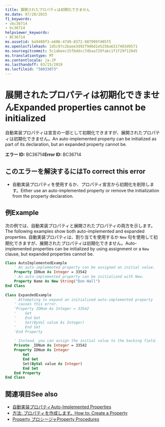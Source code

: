 ```yaml
---
title: 展開されたプロパティは初期化できません
ms.date: 07/20/2015
f1_keywords:
- vbc36714
- bc36714
helpviewer_keywords:
- BC36714
ms.assetid: ba9408f3-e606-4749-8372-987999f405f5
ms.openlocfilehash: 1d5c97c2baee3d92f9d6d1e5256a6317403d9571
ms.sourcegitcommit: 5c1abeec15fbddcc7dbaa729fabc1f1f29f12045
ms.translationtype: MT
ms.contentlocale: ja-JP
ms.lasthandoff: 03/15/2019
ms.locfileid: "58033073"
---
```

# <a name="expanded-properties-cannot-be-initialized"></a><span data-ttu-id="eaa27-102">展開されたプロパティは初期化できません</span><span class="sxs-lookup"><span data-stu-id="eaa27-102">Expanded properties cannot be initialized</span></span>
<span data-ttu-id="eaa27-103">自動実装プロパティは宣言の一部として初期化できますが、展開されたプロパティは初期化できません。</span><span class="sxs-lookup"><span data-stu-id="eaa27-103">An auto-implemented property can be initialized as part of its declaration, but an expanded property cannot be.</span></span>  
  
 <span data-ttu-id="eaa27-104">**エラー ID:** BC36714</span><span class="sxs-lookup"><span data-stu-id="eaa27-104">**Error ID:** BC36714</span></span>  
  
## <a name="to-correct-this-error"></a><span data-ttu-id="eaa27-105">このエラーを解決するには</span><span class="sxs-lookup"><span data-stu-id="eaa27-105">To correct this error</span></span>  
  
-   <span data-ttu-id="eaa27-106">自動実装プロパティを使用するか、プロパティ宣言から初期化を削除します。</span><span class="sxs-lookup"><span data-stu-id="eaa27-106">Either use an auto-implemented property or remove the initialization from the property declaration.</span></span>  
  
## <a name="example"></a><span data-ttu-id="eaa27-107">例</span><span class="sxs-lookup"><span data-stu-id="eaa27-107">Example</span></span>  
 <span data-ttu-id="eaa27-108">次の例では、自動実装プロパティと展開されたプロパティの両方を示します。</span><span class="sxs-lookup"><span data-stu-id="eaa27-108">The following examples show both auto-implemented and expanded properties.</span></span> <span data-ttu-id="eaa27-109">自動実装プロパティは、割り当てを使用するか `New` 句を使用して初期化できますが、展開されたプロパティは初期化できません。</span><span class="sxs-lookup"><span data-stu-id="eaa27-109">Auto-implemented properties can be initialized by using assignment or a `New` clause, but expanded properties cannot be.</span></span>  
  
```vb  
Class AutoImplementedExample  
    ' An auto-implemented property can be assigned an initial value.  
    Property IDNum As Integer = 33542  
    ' An auto-implemented property can be initialized with New.  
    Property Name As New String("Don Hall")  
End Class  
  
Class ExpandedExample  
    ' Attempting to expand an initialized auto-implemented property  
    ' causes this error.  
    'Property IDNum As Integer = 33542  
    '    Get  
    '    End Get  
    '    Set(ByVal value As Integer)  
    '    End Set  
    'End Property  
  
    ' Instead, you can assign the initial value to the backing field.  
    Private _IDNum As Integer = 33542  
    Property IDNum As Integer  
        Get  
        End Get  
        Set(ByVal value As Integer)  
        End Set  
    End Property  
End Class  
```  
  
## <a name="see-also"></a><span data-ttu-id="eaa27-110">関連項目</span><span class="sxs-lookup"><span data-stu-id="eaa27-110">See also</span></span>

- [<span data-ttu-id="eaa27-111">自動実装プロパティ</span><span class="sxs-lookup"><span data-stu-id="eaa27-111">Auto-Implemented Properties</span></span>](../../visual-basic/programming-guide/language-features/procedures/auto-implemented-properties.md)
- [<span data-ttu-id="eaa27-112">方法: プロパティを作成します。</span><span class="sxs-lookup"><span data-stu-id="eaa27-112">How to: Create a Property</span></span>](../../visual-basic/programming-guide/language-features/procedures/how-to-create-a-property.md)
- [<span data-ttu-id="eaa27-113">Property プロシージャ</span><span class="sxs-lookup"><span data-stu-id="eaa27-113">Property Procedures</span></span>](../../visual-basic/programming-guide/language-features/procedures/property-procedures.md)
